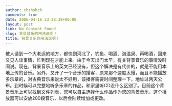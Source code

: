 ```yaml
---
author: chzhshch
comments: true
date: 2006-04-16 23:28:38+00:00
layout: post
link: No Content Found
slug: 背景音乐的用法说明！
title: 背景音乐的用法说明！
---
```


			

   被人请到一个大老远的地方，都快到河北了，钓鱼、喝酒、泡温泉、再喝酒，回来又见人谈事情，忙到现在才能上来。由于今天出门太早，有关背景音乐的事情没时间说。现在，背景音乐上的英文已经没有，但这个解决是有代价的，就是不能用本地上传的音乐。另外，又开了一个音乐的播客，原来那个速度太慢，而且不能播放多乐章的，对古典音乐来说太不好用，该播客需要时间整理一下，地址过两天公布。到时候可以完整地听多乐章的作品，和家里听CD没什么区别了。目前这个背景音乐上可以找到文件列表，您可以自主选择什么作品作为您的背景音乐，这个播放器可以安放200段音乐，以后会陆续增加或更改。



